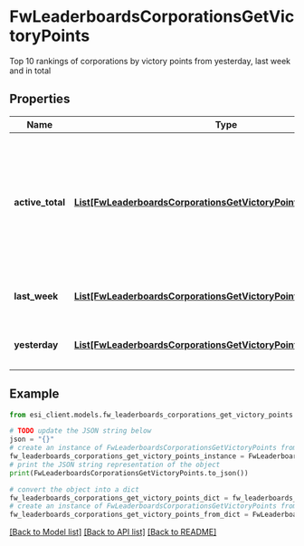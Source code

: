 # FwLeaderboardsCorporationsGetVictoryPoints

Top 10 rankings of corporations by victory points from yesterday, last week and in total

## Properties

Name | Type | Description | Notes
------------ | ------------- | ------------- | -------------
**active_total** | [**List[FwLeaderboardsCorporationsGetVictoryPointsActiveTotalInner]**](FwLeaderboardsCorporationsGetVictoryPointsActiveTotalInner.md) | Top 10 ranking of corporations active in faction warfare by total victory points. A corporation is considered \&quot;active\&quot; if they have participated in faction warfare in the past 14 days | 
**last_week** | [**List[FwLeaderboardsCorporationsGetVictoryPointsLastWeekInner]**](FwLeaderboardsCorporationsGetVictoryPointsLastWeekInner.md) | Top 10 ranking of corporations by victory points in the past week | 
**yesterday** | [**List[FwLeaderboardsCorporationsGetVictoryPointsYesterdayInner]**](FwLeaderboardsCorporationsGetVictoryPointsYesterdayInner.md) | Top 10 ranking of corporations by victory points in the past day | 

## Example

```python
from esi_client.models.fw_leaderboards_corporations_get_victory_points import FwLeaderboardsCorporationsGetVictoryPoints

# TODO update the JSON string below
json = "{}"
# create an instance of FwLeaderboardsCorporationsGetVictoryPoints from a JSON string
fw_leaderboards_corporations_get_victory_points_instance = FwLeaderboardsCorporationsGetVictoryPoints.from_json(json)
# print the JSON string representation of the object
print(FwLeaderboardsCorporationsGetVictoryPoints.to_json())

# convert the object into a dict
fw_leaderboards_corporations_get_victory_points_dict = fw_leaderboards_corporations_get_victory_points_instance.to_dict()
# create an instance of FwLeaderboardsCorporationsGetVictoryPoints from a dict
fw_leaderboards_corporations_get_victory_points_from_dict = FwLeaderboardsCorporationsGetVictoryPoints.from_dict(fw_leaderboards_corporations_get_victory_points_dict)
```
[[Back to Model list]](../README.md#documentation-for-models) [[Back to API list]](../README.md#documentation-for-api-endpoints) [[Back to README]](../README.md)


